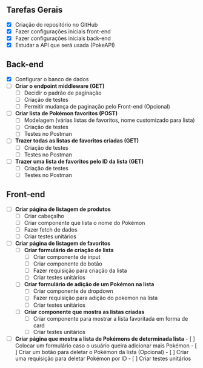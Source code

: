 ## Tarefas Gerais

- [x] Criação do repositório no GitHub
- [x] Fazer configurações iniciais front-end
- [x] Fazer configurações iniciais back-end
- [x] Estudar a API que será usada (PokeAPI)

## Back-end

- [x]  Configurar o banco de dados
- [ ]  **Criar o endpoint middleware (GET)**
	- [ ]  Decidir o padrão de paginação
	- [ ]  Criação de testes
	- [ ]  Permitir mudança de paginação pelo Front-end (Opcional)
- [ ]  **Criar lista de Pokémon favoritos (POST)**
	- [ ]  Modelagem (várias listas de favoritos, nome customizado para lista)
	- [ ]  Criação de testes
	- [ ] Testes no Postman
- [ ]  **Trazer todas as listas de favoritos criadas (GET)**
	- [ ]  Criação de testes
	- [ ] Testes no Postman
- [ ] **Trazer uma lista de favoritos pelo ID da lista (GET)**
	- [ ]  Criação de testes 
	- [ ] Testes no Postman

## Front-end

- [ ] **Criar página de listagem de produtos**
	- [ ]  Criar cabeçalho
	- [ ]  Criar componente que lista o nome do Pokémon
	- [ ]  Fazer fetch de dados
	- [ ]  Criar testes unitários
- [ ]  **Criar página de listagem de favoritos**
	- [ ]  **Criar formulário de criação de lista**
		- [ ]  Criar componente de input
		- [ ]  Criar componente de botão
		- [ ]  Fazer requisição para criação da lista
		- [ ]  Criar testes unitários
	- [ ]  **Criar formulário de adição de um Pokémon na lista**
		- [ ]  Criar componente de dropdown
		- [ ]  Fazer requisição para adição do pokemon na lista
		- [ ]  Criar testes unitários
	- [ ]  **Criar componente que mostra as listas criadas**
		- [ ]  Criar componente para mostrar a lista favoritada em forma de card
		- [ ]  Criar testes unitários
- [ ]  **Criar página que mostra a lista de Pokémons de determinada lista**
		- [ ]  Colocar um formulário caso o usuário queira adicionar mais Pokémon
		- [ ]  Criar um botão para deletar o Pokémon da lista (Opcional)
		- [ ]  Criar uma requisição para deletar Pokémon por ID
		- [ ]  Criar testes unitários
